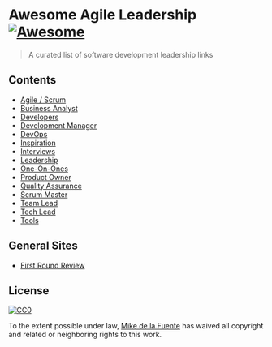 # Awesome Agile Leadership [![Awesome](https://cdn.rawgit.com/sindresorhus/awesome/d7305f38d29fed78fa85652e3a63e154dd8e8829/media/badge.svg)](https://github.com/sindresorhus/awesome)

> A curated list of software development leadership links

## Contents

- [Agile / Scrum](agile-scrum.md)
- [Business Analyst](business-analyst.md)
- [Developers](developers.md)
- [Development Manager](dev-manager.md)
- [DevOps](devops.md)
- [Inspiration](inspiration.md)
- [Interviews](interviews.md)
- [Leadership](leadership.md)
- [One-On-Ones](one-on-ones)
- [Product Owner](product-owner.md)
- [Quality Assurance](quality-assurance.md)
- [Scrum Master](scrum-master.md)
- [Team Lead](team-lead.md)
- [Tech Lead](tech-lead.md)
- [Tools](tools.md)

## General Sites
- [First Round Review](http://firstround.com/review/)

## License

[![CC0](https://mirrors.creativecommons.org/presskit/buttons/88x31/svg/cc-zero.svg)](https://creativecommons.org/publicdomain/zero/1.0/)

To the extent possible under law, [Mike de la Fuente](http://twitter.highfiveboom.com) has waived all copyright and related or neighboring rights to this work.
